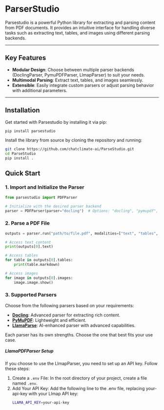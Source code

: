 # ParserStudio

Parsestudio is a powerful Python library for extracting and parsing content from PDF documents. It provides an intuitive interface for handling diverse tasks such as extracting text, tables, and images using different parsing backends.

---

## Key Features

- **Modular Design**: Choose between multiple parser backends (DoclingParser, PymuPDFParser, LlmapParser) to suit your needs.
- **Multimodal Parsing**: Extract text, tables, and images seamlessly.
- **Extensible**: Easily integrate custom parsers or adjust parsing behavior with additional parameters.

---

## Installation

Get started with Parsestudio by installing it via pip:

```bash
pip install parsestudio
```

Install the library from source by cloning the repository and running:

```bash
git clone https://github.com/chatclimate-ai/ParseStudio.git
cd ParseStudio
pip install .
```

## Quick Start


### 1. Import and Initialize the Parser

```python
from parsestudio import PDFParser

# Initialize with the desired parser backend
parser = PDFParser(parser="docling")  # Options: "docling", "pymupdf", "llama"
```

### 2. Parse a PDF File

```python
outputs = parser.run("path/to/file.pdf", modalities=["text", "tables", "images"])

# Access text content
print(outputs[0].text)

# Access tables
for table in outputs[0].tables:
    print(table.markdown)

# Access images
for image in outputs[0].images:
    image.image.show()
```

### 3. Supported Parsers

Choose from the following parsers based on your requirements:
- **[Docling](https://github.com/DS4SD/docling)**: Advanced parser for extracting rich content.
- **[PyMuPDF](https://github.com/pymupdf/PyMuPDF)**: Lightweight and efficient.
- **[LlamaParse](https://github.com/run-llama/llama_parse)**: AI-enhanced parser with advanced capabilities.

Each parser has its own strengths. Choose the one that best fits your use case.

##### LlamaPDFParser Setup

If you choose to use the LlmapParser, you need to set up an API key. Follow these steps:

1. Create a `.env` File: In the root directory of your project, create a file named `.env`.
2. Add Your API Key: Add the following line to the .env file, replacing your-api-key with your Llmap API key:
    ```bash
   LLAMA_API_KEY=your-api-key
   ```

